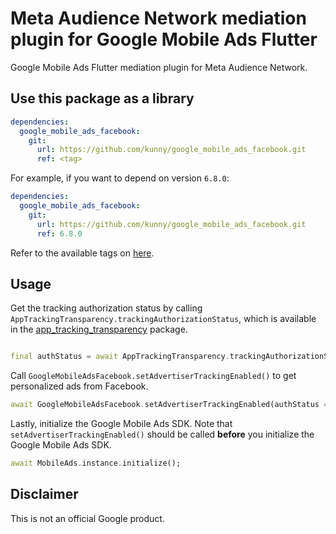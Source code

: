 # Meta Audience Network mediation plugin for Google Mobile Ads Flutter

Google Mobile Ads Flutter mediation plugin for Meta Audience Network.

## Use this package as a library

```yaml
dependencies:
  google_mobile_ads_facebook:
    git:
      url: https://github.com/kunny/google_mobile_ads_facebook.git
      ref: <tag>
```

For example, if you want to depend on version `6.8.0`:

```yaml
dependencies:
  google_mobile_ads_facebook:
    git:
      url: https://github.com/kunny/google_mobile_ads_facebook.git
      ref: 6.8.0
```

Refer to the available tags on [here](https://github.com/kunny/google_mobile_ads_facebook/tags).

## Usage

Get the tracking authorization status by
calling `AppTrackingTransparency.trackingAuthorizationStatus`, which is available in
the [app_tracking_transparency](https://pub.dev/packages/app_tracking_transparency) package.

```dart

final authStatus = await AppTrackingTransparency.trackingAuthorizationStatus;
```

Call `GoogleMobileAdsFacebook.setAdvertiserTrackingEnabled()` to get personalized ads from Facebook.

```dart
await GoogleMobileAdsFacebook.setAdvertiserTrackingEnabled(authStatus == TrackingStatus.authorized);
```

Lastly, initialize the Google Mobile Ads SDK. Note that `setAdvertiserTrackingEnabled()` should be
called **before** you initialize the Google Mobile Ads SDK.

```dart
await MobileAds.instance.initialize();
```

## Disclaimer

This is not an official Google product.
